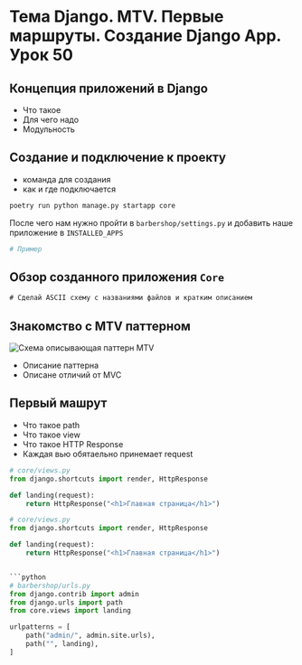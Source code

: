 # Тема Django. MTV. Первые маршруты. Создание Django App. Урок 50

## Концепция приложений в Django

- Что такое
- Для чего надо
- Модульность

## Создание и подключение к проекту

- команда для создания
- как и где подключается

```bash
poetry run python manage.py startapp core
```

После чего нам нужно пройти в `barbershop/settings.py` и добавить наше приложение в `INSTALLED_APPS`

```python
# Пример
```

## Обзор созданного приложения `Core`

```txt
# Сделай ASCII схему с названиями файлов и кратким описанием
```

## Знакомство с MTV паттерном

![Схема описывающая паттерн MTV](./images/mtv_pattern.png)

- Описание паттерна
- Описане отличий от MVC

## Первый машрут

- Что такое path
- Что такое view
- Что такое HTTP Response
- Каждая вью обятаельно принемает request

```python
# core/views.py
from django.shortcuts import render, HttpResponse

def landing(request):
    return HttpResponse("<h1>Главная страница</h1>")

```

```python
# core/views.py
from django.shortcuts import render, HttpResponse

def landing(request):
    return HttpResponse("<h1>Главная страница</h1>")


```python
# barbershop/urls.py
from django.contrib import admin
from django.urls import path
from core.views import landing

urlpatterns = [
    path("admin/", admin.site.urls),
    path("", landing),
]
```
